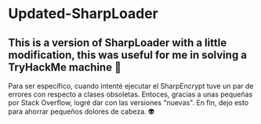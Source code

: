# Updated-SharpLoader
This is a version of SharpLoader with a little modification, this was useful for me in solving a TryHackMe machine 💪
--
Para ser específico, cuando intenté ejecutar el SharpEncrypt tuve un par de errores con respecto a clases obsoletas. Entoces, gracias a unas pequeñas por Stack Overflow, 
logré dar con las versiones "nuevas". En fin, dejo esto para ahorrar pequeños dolores de cabeza. 👽
